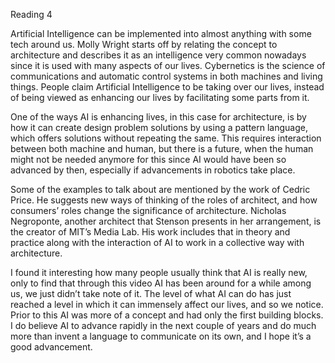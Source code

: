 Reading 4

Artificial Intelligence can be implemented into almost anything with some tech around us. Molly Wright starts off by relating the concept to architecture and describes it as an intelligence very common nowadays since it is used with many aspects of our lives. Cybernetics is the science of communications and automatic control systems in both machines and living things. People claim Artificial Intelligence to be taking over our lives, instead of being viewed as enhancing our lives by facilitating some parts from it.

One of the ways AI is enhancing lives, in this case for architecture, is by how it can create design problem solutions by using a pattern language, which offers solutions without repeating the same. This requires interaction between both machine and human, but there is a future, when the human might not be needed anymore for this since AI would have been so advanced by then, especially if advancements in robotics take place. 

Some of the examples to talk about are mentioned by the work of Cedric Price. He suggests new ways of thinking of the roles of architect, and how consumers’ roles change the significance of architecture. Nicholas Negroponte, another architect that Stenson presents in her arrangement, is the creator of MIT’s Media Lab. His work includes that in theory and practice along with the interaction of AI to work in a collective way with architecture. 

I found it interesting how many people usually think that AI is really new, only to find that through this video AI has been around for a while among us, we just didn’t take note of it. The level of what AI can do has just reached a level in which it can immensely affect our lives, and so we notice. Prior to this AI was more of a concept and had only the first building blocks. I do believe AI to advance rapidly in the next couple of years and do much more than invent a language to communicate on its own, and I hope it’s a good advancement. 
 
